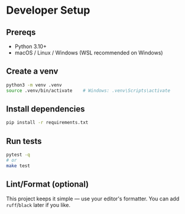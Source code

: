 # Developer Setup

## Prereqs
- Python 3.10+
- macOS / Linux / Windows (WSL recommended on Windows)

## Create a venv
```bash
python3 -m venv .venv
source .venv/bin/activate    # Windows: .venv\Scripts\activate
```

## Install dependencies
```bash
pip install -r requirements.txt
```

## Run tests
```bash
pytest -q
# or
make test
```

## Lint/Format (optional)
This project keeps it simple — use your editor's formatter. You can add `ruff`/`black` later if you like.

